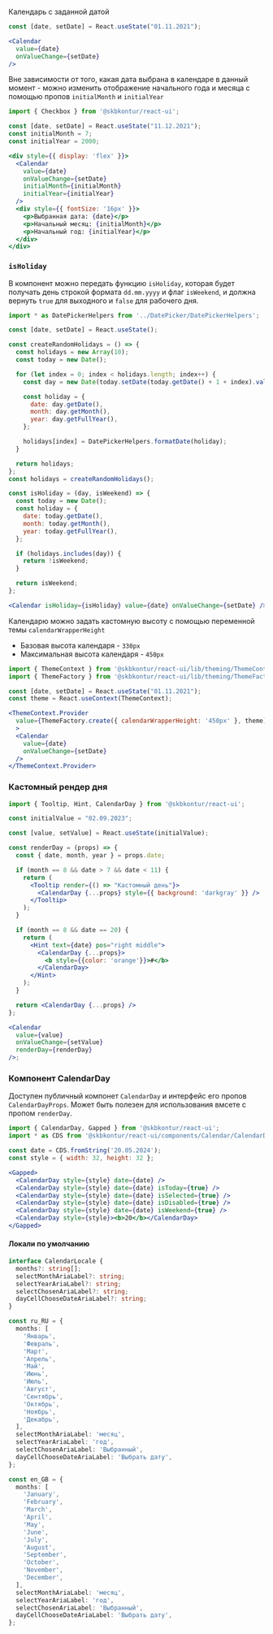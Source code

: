 

Календарь с заданной датой

```jsx harmony
const [date, setDate] = React.useState("01.11.2021");

<Calendar
  value={date}
  onValueChange={setDate}
/>
```

Вне зависимости от того, какая дата выбрана в календаре в данный момент - можно изменить отображение начального года и месяца с помощью пропов `initialMonth` и `initialYear`

```jsx harmony
import { Checkbox } from '@skbkontur/react-ui';

const [date, setDate] = React.useState("11.12.2021");
const initialMonth = 7;
const initialYear = 2000;

<div style={{ display: 'flex' }}>
  <Calendar
    value={date}
    onValueChange={setDate}
    initialMonth={initialMonth}
    initialYear={initialYear}
  />
  <div style={{ fontSize: '16px' }}>
    <p>Выбранная дата: {date}</p>
    <p>Начальный месяц: {initialMonth}</p>
    <p>Начальный год: {initialYear}</p>
  </div>
</div>
```

### `isHoliday`

В компонент можно передать функцию `isHoliday`, которая будет получать день строкой формата `dd.mm.yyyy` и флаг `isWeekend`, и должна вернуть `true` для выходного и `false` для рабочего дня.

```jsx harmony
import * as DatePickerHelpers from '../DatePicker/DatePickerHelpers';

const [date, setDate] = React.useState();

const createRandomHolidays = () => {
  const holidays = new Array(10);
  const today = new Date();

  for (let index = 0; index < holidays.length; index++) {
    const day = new Date(today.setDate(today.getDate() + 1 + index).valueOf());

    const holiday = {
      date: day.getDate(),
      month: day.getMonth(),
      year: day.getFullYear(),
    };

    holidays[index] = DatePickerHelpers.formatDate(holiday);
  }

  return holidays;
};
const holidays = createRandomHolidays();

const isHoliday = (day, isWeekend) => {
  const today = new Date();
  const holiday = {
    date: today.getDate(),
    month: today.getMonth(),
    year: today.getFullYear(),
  };

  if (holidays.includes(day)) {
    return !isWeekend;
  }

  return isWeekend;
};

<Calendar isHoliday={isHoliday} value={date} onValueChange={setDate} />;
```

Календарю можно задать кастомную высоту с помощью переменной темы `calendarWrapperHeight`

- Базовая высота календаря - `330px`
- Максимальная высота календаря - `450px`

```jsx harmony
import { ThemeContext } from '@skbkontur/react-ui/lib/theming/ThemeContext';
import { ThemeFactory } from '@skbkontur/react-ui/lib/theming/ThemeFactory';

const [date, setDate] = React.useState("01.11.2021");
const theme = React.useContext(ThemeContext);

<ThemeContext.Provider
  value={ThemeFactory.create({ calendarWrapperHeight: '450px' }, theme)}
  >
  <Calendar
    value={date}
    onValueChange={setDate}
  />
</ThemeContext.Provider>
```

### Кастомный рендер дня

```jsx harmony
import { Tooltip, Hint, CalendarDay } from '@skbkontur/react-ui';

const initialValue = "02.09.2023";

const [value, setValue] = React.useState(initialValue);

const renderDay = (props) => {
  const { date, month, year } = props.date;

  if (month == 8 && date > 7 && date < 11) {
    return (
      <Tooltip render={() => "Кастомный день"}>
        <CalendarDay {...props} style={{ background: 'darkgray' }} />
      </Tooltip>
    );
  }

  if (month == 8 && date == 20) {
    return (
      <Hint text={date} pos="right middle">
        <CalendarDay {...props}>
          <b style={{color: 'orange'}}>#</b>
        </CalendarDay>
      </Hint>
    );
  }

  return <CalendarDay {...props} />
};

<Calendar
  value={value}
  onValueChange={setValue}
  renderDay={renderDay}
/>;
```

### Компонент CalendarDay
Доступен публичный компонет `CalendarDay` и интерфейс его пропов `CalendarDayProps`. Может быть полезен для использования вмсете с пропом `renderDay`.

```jsx harmony
import { CalendarDay, Gapped } from '@skbkontur/react-ui';
import * as CDS from '@skbkontur/react-ui/components/Calendar/CalendarDateShape';

const date = CDS.fromString('20.05.2024');
const style = { width: 32, height: 32 };

<Gapped>
  <CalendarDay style={style} date={date} />
  <CalendarDay style={style} date={date} isToday={true} />
  <CalendarDay style={style} date={date} isSelected={true} />
  <CalendarDay style={style} date={date} isDisabled={true} />
  <CalendarDay style={style} date={date} isWeekend={true} />
  <CalendarDay style={style}><b>20</b></CalendarDay>
</Gapped>
```

#### Локали по умолчанию

```typescript static
interface CalendarLocale {
  months?: string[];
  selectMonthAriaLabel?: string;
  selectYearAriaLabel?: string;
  selectChosenAriaLabel?: string;
  dayCellChooseDateAriaLabel?: string;
}

const ru_RU = {
  months: [
    'Январь',
    'Февраль',
    'Март',
    'Апрель',
    'Май',
    'Июнь',
    'Июль',
    'Август',
    'Сентябрь',
    'Октябрь',
    'Ноябрь',
    'Декабрь',
  ],
  selectMonthAriaLabel: 'месяц',
  selectYearAriaLabel: 'год',
  selectChosenAriaLabel: 'Выбранный',
  dayCellChooseDateAriaLabel: 'Выбрать дату',
};

const en_GB = {
  months: [
    'January',
    'February',
    'March',
    'April',
    'May',
    'June',
    'July',
    'August',
    'September',
    'October',
    'November',
    'December',
  ],
  selectMonthAriaLabel: 'месяц',
  selectYearAriaLabel: 'год',
  selectChosenAriaLabel: 'Выбранный',
  dayCellChooseDateAriaLabel: 'Выбрать дату',
};
```
